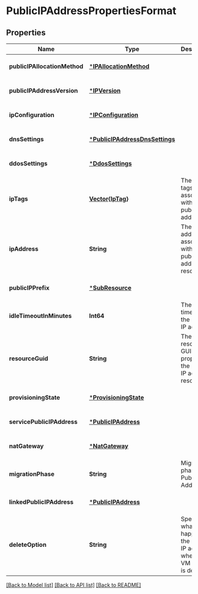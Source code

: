 # PublicIPAddressPropertiesFormat


## Properties
Name | Type | Description | Notes
------------ | ------------- | ------------- | -------------
**publicIPAllocationMethod** | [***IPAllocationMethod**](IPAllocationMethod.md) |  | [optional] [default to nothing]
**publicIPAddressVersion** | [***IPVersion**](IPVersion.md) |  | [optional] [default to nothing]
**ipConfiguration** | [***IPConfiguration**](IPConfiguration.md) |  | [optional] [default to nothing]
**dnsSettings** | [***PublicIPAddressDnsSettings**](PublicIPAddressDnsSettings.md) |  | [optional] [default to nothing]
**ddosSettings** | [***DdosSettings**](DdosSettings.md) |  | [optional] [default to nothing]
**ipTags** | [**Vector{IpTag}**](IpTag.md) | The list of tags associated with the public IP address. | [optional] [default to nothing]
**ipAddress** | **String** | The IP address associated with the public IP address resource. | [optional] [default to nothing]
**publicIPPrefix** | [***SubResource**](SubResource.md) |  | [optional] [default to nothing]
**idleTimeoutInMinutes** | **Int64** | The idle timeout of the public IP address. | [optional] [default to nothing]
**resourceGuid** | **String** | The resource GUID property of the public IP address resource. | [optional] [readonly] [default to nothing]
**provisioningState** | [***ProvisioningState**](ProvisioningState.md) |  | [optional] [default to nothing]
**servicePublicIPAddress** | [***PublicIPAddress**](PublicIPAddress.md) |  | [optional] [default to nothing]
**natGateway** | [***NatGateway**](NatGateway.md) |  | [optional] [default to nothing]
**migrationPhase** | **String** | Migration phase of Public IP Address. | [optional] [default to nothing]
**linkedPublicIPAddress** | [***PublicIPAddress**](PublicIPAddress.md) |  | [optional] [default to nothing]
**deleteOption** | **String** | Specify what happens to the public IP address when the VM using it is deleted | [optional] [default to nothing]


[[Back to Model list]](../README.md#models) [[Back to API list]](../README.md#api-endpoints) [[Back to README]](../README.md)



